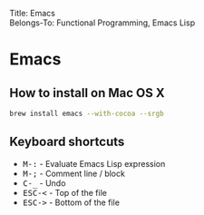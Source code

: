 Title: Emacs  
Belongs-To: Functional Programming, Emacs Lisp  

# Emacs

## How to install on Mac OS X

```bash
brew install emacs --with-cocoa --srgb
```

## Keyboard shortcuts

- <kbd>M-:</kbd> - Evaluate Emacs Lisp expression
- <kbd>M-;</kbd> - Comment line / block
- <kbd>C-_</kbd> - Undo
- <kbd>ESC-<</kbd> - Top of the file
- <kbd>ESC-></kbd> - Bottom of the file
